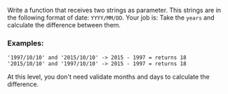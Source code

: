 Write a function that receives two strings as parameter. This strings are in the following format of date: `YYYY/MM/DD`.
Your job is: Take the `years` and calculate the difference between them.

### Examples:
```
'1997/10/10' and '2015/10/10' -> 2015 - 1997 = returns 18 
'2015/10/10' and '1997/10/10' -> 2015 - 1997 = returns 18
```
At this level, you don't need validate months and days to calculate the difference.